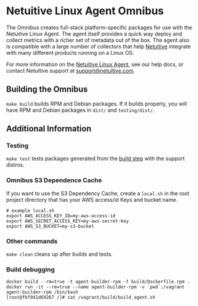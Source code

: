 Netuitive Linux Agent Omnibus
===============================

The Omnibus creates full-stack platform-specific packages for use with the Netuitive Linux Agent. The agent itself provides a quick way deploy and collect metrics with a richer set of metadata out of the box. The agent also is compatible with a large number of collectors that help [Netuitive](https://www.netuitive.com) integrate with many different products running on a Linux OS.

For more information on the [Netuitive Linux Agent](https://help.netuitive.com/Content/Misc/Datasources/Netuitive/new_netuitive_datasource.htm), see our help docs, or contact Netuitive support at [support@netuitive.com](mailto:support@netuitive.com).

Building the Omnibus<a name="build"></a>
---------------------

`make build` builds RPM and Debian packages. If it builds properly, you will have RPM and Debian packages in `dist/` and `testing/dist/`.

Additional Information
-----------------------

### Testing

`make test` tests packages generated from the [build step](#build) with the support distros.

### Omnibus S3 Dependence Cache
If you want to use the S3 Dependency Cache, create a `local.sh` in the root project
directory that has your AWS access/id Keys and bucket name.

    # example local.sh
    export AWS_ACCESS_KEY_ID=my-aws-access-id
    export AWS_SECRET_ACCESS_KEY=my-aws-secret-key
    export AWS_S3_BUCKET=my-s3-bucket

### Other commands

`make clean` cleans up after builds and tests.


### Build debugging


    docker build --rm=true -t agent-builder-rpm -f build/Dockerfile.rpm .
    docker run -it --rm=true --name agent-builder-rpm -v `pwd`:/vagrant agent-builder-rpm /bin/bash
    [root@fbf041d69267 /]# cat /vagrant/build/build_agent.sh
